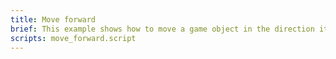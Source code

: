 ```yaml
---
title: Move forward
brief: This example shows how to move a game object in the direction it is rotated/facing.
scripts: move_forward.script
---
```


